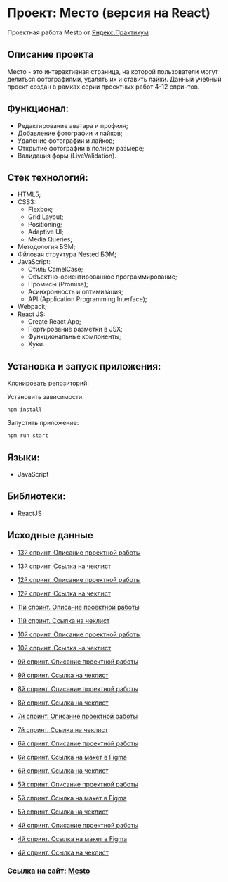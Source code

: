 
# Проект: Место (версия на React)
Проектная работа Mesto от [Яндекс.Практикум](https://practicum.yandex.ru/web/)

## Описание проекта
Место - это интерактивная страница, на которой пользователи могут делиться фотографиями, удалять их и ставить лайки.
Данный учебный проект создан в рамках серии проектных работ 4-12 спринтов.

## Функционал:
- Редактирование аватара и профиля;
- Добавление фотографии и лайков;
- Удаление фотографии и лайков;
- Открытие фотографии в полном размере;
- Валидация форм (LiveValidation).

## Стек технологий:

- HTML5;
- CSS3:
  - Flexbox;
  - Grid Layout;
  - Positioning;
  - Adaptive UI;
  - Media Queries;
- Методология БЭМ;
- Фйловая структура Nested БЭМ;
- JavaScript:
  - Стиль CamelCase;
  - Объектно-ориентированное программирование;
  - Промисы (Promise);
  - Асинхронность и оптимизация;
  - API (Application Programming Interface);
- Webpack;
- React JS:
  - Create React App;
  - Портирование разметки в JSX;
  - Функциональные компоненты;
  - Хуки.

## Установка и запуск приложения:

Клонировать репозиторий:

    

Установить зависимости:

    npm install

Запустить приложение:

    npm run start

## Языки:

- JavaScript

## Библиотеки:

- ReactJS



## Исходные данные

- [13й спринт. Описание проектной работы](https://concrete-web-bad.notion.site/13-c912ced04d7a4051a62b8231faf8694e)
- [13й спринт. Ссылка на чеклист](https://code.s3.yandex.net/web-developer/checklists-pdf/new-program/checklist_13.pdf)

- [12й спринт. Описание проектной работы](https://concrete-web-bad.notion.site/12-abb23fe612d14f7f833121cda387336b)
- [12й спринт. Ссылка на чеклист](https://code.s3.yandex.net/web-developer/checklists-pdf/new-program/checklist-12.pdf)
- [11й спринт. Описание проектной работы](https://concrete-web-bad.notion.site/11-6efce2c911764069b40dd5db694f1a5d)
- [11й спринт. Ссылка на чеклист](https://code.s3.yandex.net/web-developer/checklists-pdf/new-program/checklist-11.pdf)
- [10й спринт. Описание проектной работы](https://concrete-web-bad.notion.site/10-16ff97e4357245f482e0bd882d428e88)
- [10й спринт. Ссылка на чеклист](https://code.s3.yandex.net/web-developer/checklists-pdf/new-program/checklist-10.pdf)
- [9й спринт. Описание проектной работы](https://concrete-web-bad.notion.site/9-298625f30c354fc18239e061a26583e8)
- [9й спринт. Ссылка на чеклист](https://code.s3.yandex.net/web-developer/checklists-pdf/new-program/checklist-9.pdf)
- [8й спринт. Описание проектной работы](https://concrete-web-bad.notion.site/8-2cbeaf990b51437eacaefa8ace3360da)
- [8й спринт. Ссылка на чеклист](https://code.s3.yandex.net/web-developer/checklists-pdf/new-program/checklist-8.pdf)
- [7й спринт. Описание проектной работы](https://concrete-web-bad.notion.site/7-25baedb7de2942bc85727116b87dc940)
- [7й спринт. Ссылка на чеклист](https://code.s3.yandex.net/web-developer/checklists-pdf/new-program/checklist-7.pdf)
- [6й спринт. Описание проектной работы](https://concrete-web-bad.notion.site/6-33a283b3ceff4a619c3c9bcec9bb0856)
- [6й спринт. Ссылка на макет в Figma](https://www.figma.com/file/kRVLKwYG3d1HGLvh7JFWRT/JavaScript.-Sprint-6?type=design&node-id=1124-73&t=rq8Mpl68Va6JeGeI-0)
- [6й спринт. Ссылка на чеклист](https://code.s3.yandex.net/web-developer/checklists-pdf/new-program/checklist-6.pdf)
- [5й спринт. Описание проектной работы](https://concrete-web-bad.notion.site/5-4a331e3d04304cecb5bf519d025a039b)
- [5й спринт. Ссылка на макет в Figma](https://www.figma.com/file/bjyvbKKJN2naO0ucURl2Z0/JavaScript.-Sprint-5?node-id=50160-2&t=y9LxRPK81ak3mu1m-0)
- [5й спринт. Ссылка на чеклист](https://code.s3.yandex.net/web-developer/checklists-pdf/new-program/checklist-5.pdf)
- [4й спринт. Описание проектной работы](https://concrete-web-bad.notion.site/4-d5951fc52b1940a6b867ca542ad0f3a6)
- [4й спринт. Ссылка на макет в Figma](https://www.figma.com/file/2cn9N9jSkmxD84oJik7xL7/JavaScript.-Sprint-4?node-id=0%3A1)
- [4й спринт. Ссылка на чеклист](https://code.s3.yandex.net/web-developer/checklists-pdf/new-program/checklist-4.pdf)

### Ссылка на сайт: [Mesto](https://github.com/Evgeniya089/express-mesto-gha)
